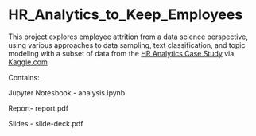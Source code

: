 # HR_Analytics_to_Keep_Employees
This project explores employee attrition from a data science perspective, using various approaches to data sampling, text classification, and topic modeling with a subset of data from the [HR Analytics Case Study](https://www.kaggle.com/vjchoudhary7/hr-analytics-case-study?select=general_data.csv) via [Kaggle.com](https://www.kaggle.com/)

Contains:

Jupyter Notesbook - analysis.ipynb

Report- report.pdf

Slides - slide-deck.pdf
